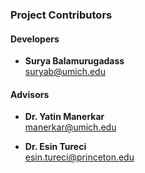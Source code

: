 ### Project Contributors

#### Developers
- **Surya Balamurugadass**  
  [suryab@umich.edu](mailto:suryab@umich.edu)

#### Advisors
- **Dr. Yatin Manerkar**  
  [manerkar@umich.edu](mailto:manerkar@umich.edu)

- **Dr. Esin Tureci**  
  [esin.tureci@princeton.edu](mailto:esin.tureci@princeton.edu)